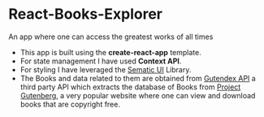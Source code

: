 # React-Books-Explorer
An app where one can access the greatest works of all times

<ul>
<li>This app is built using the <strong>create-react-app</strong> template.</li>
<li>For state management I have used <strong>Context API</strong>.</li>
<li>For styling I have leveraged the <a href="https://semantic-ui.com/">Sematic UI</a> Library.</li>
<li>The Books and data related to them are obtained from <a href="https://gutendex.com/">Gutendex API</a> a third party API which extracts the database of Books from <a href="https://www.gutenberg.org/">Project Gutenberg</a>, a very popular website where one can view and download books that are copyright free.</li>
</ul>

